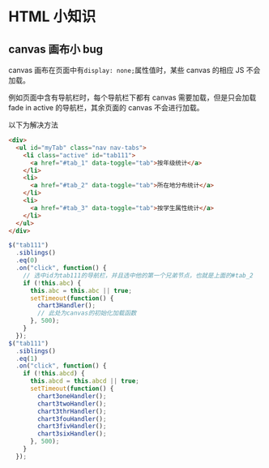 # HTML 小知识

## canvas 画布小 bug

canvas 画布在页面中有`display: none;`属性值时，某些 canvas 的相应 JS 不会加载。

例如页面中含有导航栏时，每个导航栏下都有 canvas 需要加载，但是只会加载 fade in active 的导航栏，其余页面的 canvas 不会进行加载。

以下为解决方法

```html
<div>
  <ul id="myTab" class="nav nav-tabs">
    <li class="active" id="tab111">
      <a href="#tab_1" data-toggle="tab">按年级统计</a>
    </li>
    <li>
      <a href="#tab_2" data-toggle="tab">所在地分布统计</a>
    </li>
    <li>
      <a href="#tab_3" data-toggle="tab">按学生属性统计</a>
    </li>
  </ul>
</div>
```

```js
$("tab111")
  .siblings()
  .eq(0)
  .on("click", function() {
    // 选中id为tab111的导航栏，并且选中他的第一个兄弟节点，也就是上面的#tab_2
    if (!this.abc) {
      this.abc = this.abc || true;
      setTimeout(function() {
        chart3Handler();
        // 此处为canvas的初始化加载函数
      }, 500);
    }
  });
$("tab111")
  .siblings()
  .eq(1)
  .on("click", function() {
    if (!this.abcd) {
      this.abcd = this.abcd || true;
      setTimeout(function() {
        chart3oneHandler();
        chart3twoHandler();
        chart3thrHandler();
        chart3fouHandler();
        chart3fivHandler();
        chart3sixHandler();
      }, 500);
    }
  });
```
